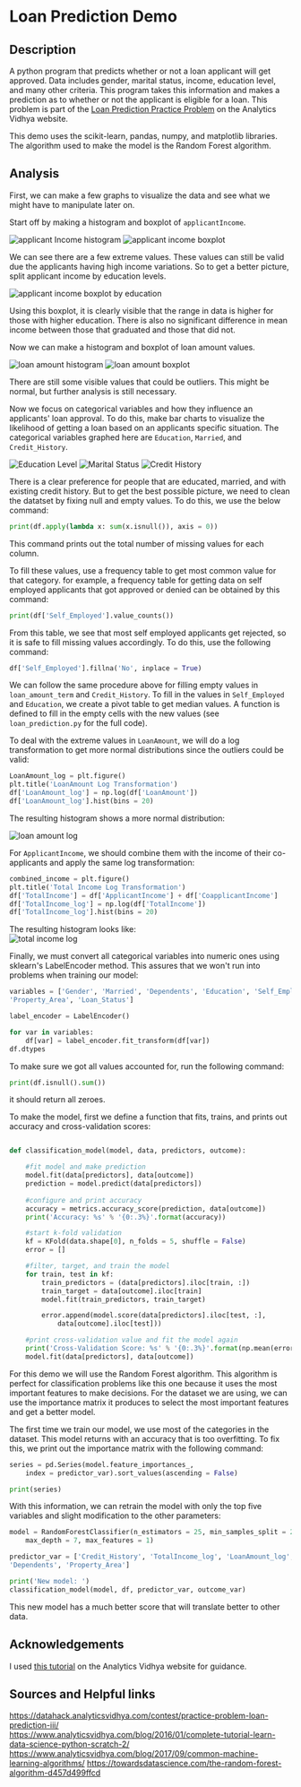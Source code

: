 Loan Prediction Demo
===

Description
---
A python program that predicts whether or not a loan applicant will get approved. Data includes gender, marital status, income, education level, and many other criteria. This program takes this information and makes a prediction as to whether or not the applicant is eligible for a loan. This problem is part of the [Loan Prediction Practice Problem](https://datahack.analyticsvidhya.com/contest/practice-problem-loan-prediction-iii/) on the Analytics Vidhya website.  

This demo uses the scikit-learn, pandas, numpy, and matplotlib libraries. The algorithm used to make the model is the Random Forest algorithm. 

Analysis
---
First, we can make a few graphs to visualize the data and see what we might have to manipulate later on.  

Start off by making a histogram and boxplot of `applicantIncome`. 

![applicant Income histogram](https://github.com/hrazo7/loan_predictor_demo/blob/master/graphs/appIncomeHist.png) ![applicant income boxplot](https://github.com/hrazo7/loan_predictor_demo/blob/master/graphs/appIncomeBoxPlot.png)  

We can see there are a few extreme values. These values can still be valid due the applicants having high income variations. So to get a better picture, split applicant income by education levels.  

![applicant income boxplot by education](https://github.com/hrazo7/loan_predictor_demo/blob/master/graphs/educationBoxPlot.png)  

Using this boxplot, it is clearly visible that the range in data is higher for those with higher education. There is also no significant difference in mean income between those that graduated and those that did not.  

Now we can make a histogram and boxplot of loan amount values.  

![loan amount histogram](https://github.com/hrazo7/loan_predictor_demo/blob/master/graphs/loanAmountHist.png) ![loan amount boxplot](https://github.com/hrazo7/loan_predictor_demo/blob/master/graphs/loanAmountBoxPlot.png)  

There are still some visible values that could be outliers. This might be normal, but further analysis is still necessary.  

Now we focus on categorical variables and how they influence an applicants' loan approval. To do this, make bar charts to visualize the likelihood of getting a loan based on an applicants specific situation. The categorical variables graphed here are 
`Education`, `Married`, and `Credit_History`.  

![Education Level](https://github.com/hrazo7/loan_predictor_demo/blob/master/graphs/e_ls_graph.png) ![Marital Status](https://github.com/hrazo7/loan_predictor_demo/blob/master/graphs/m_ls_graph.png) ![Credit History](https://github.com/hrazo7/loan_predictor_demo/blob/master/graphs/ch_ls_graph.png)  

There is a clear preference for people that are educated, married, and with existing credit history. But to get the best possible picture, we need to clean the datatset by fixing null and empty values. To do this, we use the below command:

```python
print(df.apply(lambda x: sum(x.isnull()), axis = 0))
```

This command prints out the total number of missing values for each column.  

To fill these values, use a frequency table to get most common value for that category. for example, a frequency table for getting data on self employed applicants that got approved or denied can be obtained by this command:

```python
print(df['Self_Employed'].value_counts())
```  

From this table, we see that most self employed applicants get rejected, so it is safe to fill missing values accordingly. To do this, use the following command:

```python
df['Self_Employed'].fillna('No', inplace = True)
```  

We can follow the same procedure above for filling empty values in `loan_amount_term` and `Credit_History`. To fill in the values in `Self_Employed` and `Education`, we create a pivot table to get median values. A function is defined to fill in the empty cells with the new values (see `loan_prediction.py` for the full code).  

To deal with the extreme values in `LoanAmount`, we will do a log transformation to get more normal distributions since the outliers could be valid:
```python
LoanAmount_log = plt.figure()
plt.title('LoanAmount Log Transformation')
df['LoanAmount_log'] = np.log(df['LoanAmount'])
df['LoanAmount_log'].hist(bins = 20)
```  

The resulting histogram shows a more normal distribution:  

![loan amount log](https://github.com/hrazo7/loan_predictor_demo/blob/master/graphs/LoanAmount_log.png)  

For `ApplicantIncome`, we should combine them with the income of their co-applicants and apply the same log transformation:  
```python
combined_income = plt.figure()
plt.title('Total Income Log Transformation')
df['TotalIncome'] = df['ApplicantIncome'] + df['CoapplicantIncome']
df['TotalIncome_log'] = np.log(df['TotalIncome'])
df['TotalIncome_log'].hist(bins = 20)
```  

The resulting histogram looks like:  
![total income log](https://github.com/hrazo7/loan_predictor_demo/blob/master/graphs/combined_income_log.png)  

Finally, we must convert all categorical variables into numeric ones using sklearn's LabelEncoder method. This assures that we won't run into problems when training our model:  

```python
variables = ['Gender', 'Married', 'Dependents', 'Education', 'Self_Employed',
'Property_Area', 'Loan_Status']

label_encoder = LabelEncoder()

for var in variables:
	df[var] = label_encoder.fit_transform(df[var])
df.dtypes
```  

To make sure we got all values accounted for, run the following command:  

```python
print(df.isnull().sum())
```  

it should return all zeroes.  

To make the model, first we define a function that fits, trains, and prints out accuracy and cross-validation scores:


```python

def classification_model(model, data, predictors, outcome):

	#fit model and make prediction
	model.fit(data[predictors], data[outcome])
	prediction = model.predict(data[predictors])
	
	#configure and print accuracy
	accuracy = metrics.accuracy_score(prediction, data[outcome])
	print('Accuracy: %s' % '{0:.3%}'.format(accuracy))

	#start k-fold validation
	kf = KFold(data.shape[0], n_folds = 5, shuffle = False)
	error = []

	#filter, target, and train the model
	for train, test in kf:
		train_predictors = (data[predictors].iloc[train, :])
		train_target = data[outcome].iloc[train]
		model.fit(train_predictors, train_target)

		error.append(model.score(data[predictors].iloc[test, :],
			data[outcome].iloc[test]))

	#print cross-validation value and fit the model again
	print('Cross-Validation Score: %s' % '{0:.3%}'.format(np.mean(error)))
	model.fit(data[predictors], data[outcome])
```  

For this demo we will use the Random Forest algorithm. This algorithm is perfect for classification problems like this one because it uses the most important features to make decisions. For the dataset we are using, we can use the importance matrix it produces to select the most important features and get a better model.  

The first time we train our model, we use most of the categories in the dataset. This model returns with an accuracy that is too overfitting. To fix this, we print out the importance matrix with the following command:

```python
series = pd.Series(model.feature_importances_, 
	index = predictor_var).sort_values(ascending = False)

print(series)

```  

With this information, we can retrain the model with only the top five variables and slight modification to the other parameters:  

```python
model = RandomForestClassifier(n_estimators = 25, min_samples_split = 25,
	max_depth = 7, max_features = 1)

predictor_var = ['Credit_History', 'TotalIncome_log', 'LoanAmount_log', 
'Dependents', 'Property_Area']

print('New model: ')
classification_model(model, df, predictor_var, outcome_var)
```  

This new model has a much better score that will translate better to other data.  

Acknowledgements
---
I used [this tutorial](https://www.analyticsvidhya.com/blog/2016/01/complete-tutorial-learn-data-science-python-scratch-2/) on the Analytics Vidhya website for guidance.  

Sources and Helpful links
---
https://datahack.analyticsvidhya.com/contest/practice-problem-loan-prediction-iii/  
https://www.analyticsvidhya.com/blog/2016/01/complete-tutorial-learn-data-science-python-scratch-2/  
https://www.analyticsvidhya.com/blog/2017/09/common-machine-learning-algorithms/
https://towardsdatascience.com/the-random-forest-algorithm-d457d499ffcd